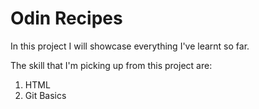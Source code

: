 # Odin Recipes

In this project I will showcase everything I've learnt so far. 

The skill that I'm picking up from this project are:
1. HTML
2. Git Basics
